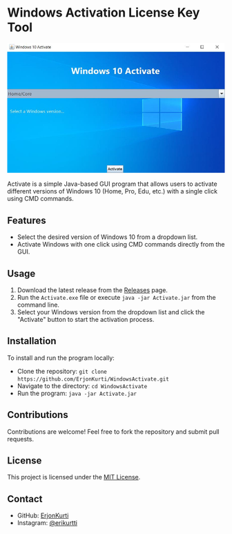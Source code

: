 # Windows Activation License Key Tool

![Windows 10 Activation Tool](https://github.com/ErjonKurti/WindowsActivate/blob/master/win10.JPG)

Activate is a simple Java-based GUI program that allows users to activate different versions of Windows 10 (Home, Pro, Edu, etc.) with a single click using CMD commands.

## Features
- Select the desired version of Windows 10 from a dropdown list.
- Activate Windows with one click using CMD commands directly from the GUI.

## Usage
1. Download the latest release from the [Releases](link-to-releases) page.
2. Run the `Activate.exe` file or execute `java -jar Activate.jar` from the command line.
3. Select your Windows version from the dropdown list and click the "Activate" button to start the activation process.

## Installation
To install and run the program locally:
- Clone the repository: `git clone https://github.com/ErjonKurti/WindowsActivate.git`
- Navigate to the directory: `cd WindowsActivate`
- Run the program: `java -jar Activate.jar`

## Contributions
Contributions are welcome! Feel free to fork the repository and submit pull requests.

## License
This project is licensed under the [MIT License](LICENSE).

## Contact
- GitHub: [ErjonKurti](https://github.com/ErjonKurti)
- Instagram: [@erikurtti](https://instagram.com/erikurtti)